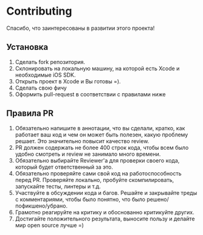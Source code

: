# Contributing

Спасибо, что заинтересованы в развитии этого проекта!

## Установка

1. Сделать fork репозитория.
2. Склонировать на локальную машину, на которой есть Xcode и необходимые iOS SDK.
3. Открыть проект в Xcode и Вы готовы =).
4. Сделать свою фичу
5. Оформить pull-request в соответствии с правилами ниже

## Правила PR

1. Обязательно напишите в аннотации, что вы сделали, кратко, как работает ваш код и чем он может быть полезен, какую проблему решает. Это значительно повысит качество review.
2. PR должен содержать не более 400 строк кода, чтобы всем было удобно смотреть и review не занимало много времени.
3. Обязательно выбирайте Reviewer'a для проверки своего кода, который будет ответственный за это.
4. Обязательно проверяйте сами свой код на работоспособность перед PR. Проверяйте локально, пробуйте скомпилировать, запускайте тесты, линтеры и т.д.
5. Участвуйте в обсуждении кода и багов. Решайте и закрывайте треды с комментариями, чтобы было понятно, что было решено/пофикшено/убрано.
6. Грамотно реагируйте на критику и обоснованно критикуйте других.
7. Достигайте положительного результата, выносите пользу и делайте мир open source лучше =)
   